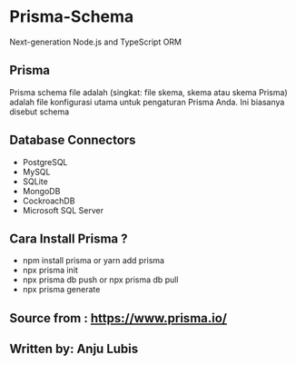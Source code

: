 # Prisma-Schema
Next-generation Node.js and TypeScript ORM

## Prisma 
Prisma schema file adalah (singkat: file skema, skema atau skema Prisma) adalah file konfigurasi utama untuk pengaturan Prisma Anda. Ini biasanya disebut schema

## Database Connectors
- PostgreSQL
- MySQL
- SQLite
- MongoDB
- CockroachDB
- Microsoft SQL Server

## Cara Install Prisma ?
- npm install prisma or yarn add prisma
- npx prisma init
- npx prisma db push or npx prisma db pull
- npx prisma generate

## Source from : https://www.prisma.io/  
## Written by: Anju Lubis
